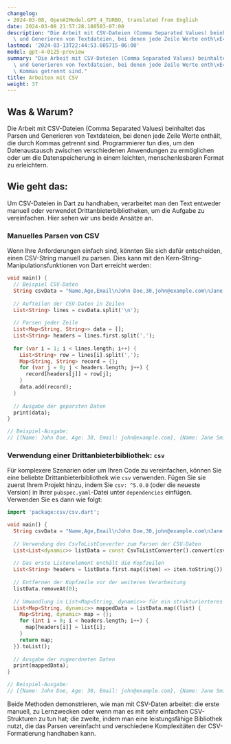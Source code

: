 ```yaml
---
changelog:
- 2024-03-08, OpenAIModel.GPT_4_TURBO, translated from English
date: 2024-03-08 21:57:28.180583-07:00
description: "Die Arbeit mit CSV-Dateien (Comma Separated Values) beinhaltet das Parsen\
  \ und Generieren von Textdateien, bei denen jede Zeile Werte enth\xE4lt, die durch\u2026"
lastmod: '2024-03-13T22:44:53.605715-06:00'
model: gpt-4-0125-preview
summary: "Die Arbeit mit CSV-Dateien (Comma Separated Values) beinhaltet das Parsen\
  \ und Generieren von Textdateien, bei denen jede Zeile Werte enth\xE4lt, die durch\
  \ Kommas getrennt sind."
title: Arbeiten mit CSV
weight: 37
---
```


## Was & Warum?

Die Arbeit mit CSV-Dateien (Comma Separated Values) beinhaltet das Parsen und Generieren von Textdateien, bei denen jede Zeile Werte enthält, die durch Kommas getrennt sind. Programmierer tun dies, um den Datenaustausch zwischen verschiedenen Anwendungen zu ermöglichen oder um die Datenspeicherung in einem leichten, menschenlesbaren Format zu erleichtern.

## Wie geht das:

Um CSV-Dateien in Dart zu handhaben, verarbeitet man den Text entweder manuell oder verwendet Drittanbieterbibliotheken, um die Aufgabe zu vereinfachen. Hier sehen wir uns beide Ansätze an.

### Manuelles Parsen von CSV

Wenn Ihre Anforderungen einfach sind, könnten Sie sich dafür entscheiden, einen CSV-String manuell zu parsen. Dies kann mit den Kern-String-Manipulationsfunktionen von Dart erreicht werden:

```dart
void main() {
  // Beispiel CSV-Daten
  String csvData = "Name,Age,Email\nJohn Doe,30,john@example.com\nJane Smith,25,jane@example.com";
  
  // Aufteilen der CSV-Daten in Zeilen
  List<String> lines = csvData.split('\n');
  
  // Parsen jeder Zeile
  List<Map<String, String>> data = [];
  List<String> headers = lines.first.split(',');
  
  for (var i = 1; i < lines.length; i++) {
    List<String> row = lines[i].split(',');
    Map<String, String> record = {};
    for (var j = 0; j < headers.length; j++) {
      record[headers[j]] = row[j];
    }
    data.add(record);
  }
  
  // Ausgabe der geparsten Daten
  print(data);
}

// Beispiel-Ausgabe:
// [{Name: John Doe, Age: 30, Email: john@example.com}, {Name: Jane Smith, Age: 25, Email: jane@example.com}]
```

### Verwendung einer Drittanbieterbibliothek: `csv`

Für komplexere Szenarien oder um Ihren Code zu vereinfachen, können Sie eine beliebte Drittanbieterbibliothek wie `csv` verwenden. Fügen Sie sie zuerst Ihrem Projekt hinzu, indem Sie `csv: ^5.0.0` (oder die neueste Version) in Ihrer `pubspec.yaml`-Datei unter `dependencies` einfügen. Verwenden Sie es dann wie folgt:

```dart
import 'package:csv/csv.dart';

void main() {
  String csvData = "Name,Age,Email\nJohn Doe,30,john@example.com\nJane Smith,25,jane@example.com";
  
  // Verwendung des CsvToListConverter zum Parsen der CSV-Daten
  List<List<dynamic>> listData = const CsvToListConverter().convert(csvData);
  
  // Das erste Listenelement enthält die Kopfzeilen
  List<String> headers = listData.first.map((item) => item.toString()).toList();
  
  // Entfernen der Kopfzeile vor der weiteren Verarbeitung
  listData.removeAt(0);
  
  // Umwandlung in List<Map<String, dynamic>> für ein strukturierteres Format
  List<Map<String, dynamic>> mappedData = listData.map((list) {
    Map<String, dynamic> map = {};
    for (int i = 0; i < headers.length; i++) {
      map[headers[i]] = list[i];
    }
    return map;
  }).toList();
  
  // Ausgabe der zugeordneten Daten
  print(mappedData);
}

// Beispiel-Ausgabe:
// [{Name: John Doe, Age: 30, Email: john@example.com}, {Name: Jane Smith, Age: 25, Email: jane@example.com}]
```

Beide Methoden demonstrieren, wie man mit CSV-Daten arbeitet: die erste manuell, zu Lernzwecken oder wenn man es mit sehr einfachen CSV-Strukturen zu tun hat; die zweite, indem man eine leistungsfähige Bibliothek nutzt, die das Parsen vereinfacht und verschiedene Komplexitäten der CSV-Formatierung handhaben kann.
